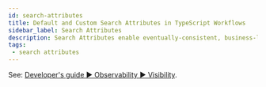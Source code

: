```yaml
---
id: search-attributes
title: Default and Custom Search Attributes in TypeScript Workflows
sidebar_label: Search Attributes
description: Search Attributes enable eventually-consistent, business-logic-focused search and filter queries for Workflow Executions.
tags:
 - search attributes
---
```


See: [Developer's guide ▶️ Observability ▶️ Visibility](/typescript/visibility).
